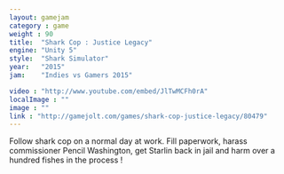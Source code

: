 ```yaml
---
layout: gamejam
category : game
weight : 90
title:  "Shark Cop : Justice Legacy"
engine: "Unity 5"
style:  "Shark Simulator"
year:   "2015"
jam:    "Indies vs Gamers 2015"

video : "http://www.youtube.com/embed/JlTwMCFh0rA"
localImage : ""
image : ""
link : "http://gamejolt.com/games/shark-cop-justice-legacy/80479"
---
```

Follow shark cop on a normal day at work. Fill paperwork, harass commissioner Pencil Washington, get Starlin back in jail and harm over a hundred fishes in the process !